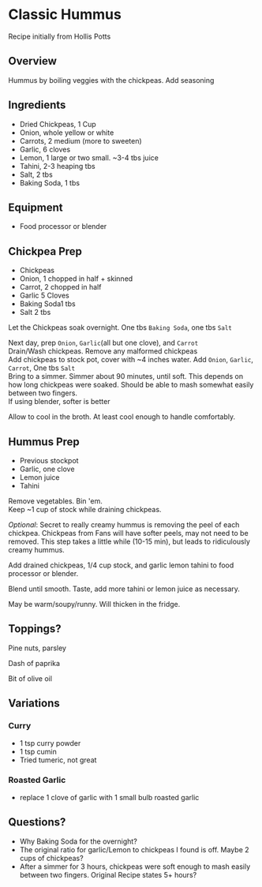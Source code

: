 # Classic Hummus
Recipe initially from Hollis Potts

## Overview
Hummus by boiling veggies with the chickpeas. Add seasoning

## Ingredients
- Dried Chickpeas, 1 Cup
- Onion, whole yellow or white
- Carrots, 2 medium (more to sweeten)
- Garlic, 6 cloves
- Lemon, 1 large or two small. ~3-4 tbs juice
- Tahini, 2-3 heaping tbs
- Salt, 2 tbs
- Baking Soda, 1 tbs

## Equipment
- Food processor or blender

## Chickpea Prep
- Chickpeas
- Onion,     1 chopped in half + skinned
- Carrot,    2 chopped in half
- Garlic     5 Cloves
- Baking Soda1 tbs
- Salt       2 tbs

Let the Chickpeas soak overnight. One tbs ```Baking Soda```, one tbs ```Salt```  

Next day, prep ```Onion```, ```Garlic```(all but one clove), and ```Carrot```  
Drain/Wash chickpeas. Remove any malformed chickpeas  
Add chickpeas to stock pot, cover with ~4 inches water. Add ```Onion```, ```Garlic```, ```Carrot```, One tbs ```Salt```  
Bring to a simmer. Simmer about 90 minutes, until soft. This depends on how long chickpeas were soaked. Should be able to mash somewhat easily between two fingers.  
If using blender, softer is better  

Allow to cool in the broth. At least cool enough to handle comfortably.  

## Hummus Prep
- Previous stockpot
- Garlic, one clove
- Lemon juice
- Tahini

Remove vegetables. Bin 'em.  
Keep ~1 cup of stock while draining chickpeas.  

_Optional_: Secret to really creamy hummus is removing the peel of each chickpea. Chickpeas from Fans will have softer peels, may not need to be removed.
This step takes a little while (10-15 min), but leads to ridiculously creamy hummus.  

Add drained chickpeas, 1/4 cup stock, and garlic lemon tahini to food processor or blender.  

Blend until smooth. Taste, add more tahini or lemon juice as necessary.  

May be warm/soupy/runny. Will thicken in the fridge.  

## Toppings?
Pine nuts, parsley  

Dash of paprika  

Bit of olive oil  

## Variations

### Curry
- 1 tsp curry powder
- 1 tsp cumin
- Tried tumeric, not great

### Roasted Garlic
- replace 1 clove of garlic with 1 small bulb roasted garlic

## Questions?
- Why Baking Soda for the overnight?
- The original ratio for garlic/Lemon to chickpeas I found is off. Maybe 2 cups of chickpeas?
- After a simmer for 3 hours, chickpeas were soft enough to mash easily between two fingers. Original Recipe states 5+ hours?
